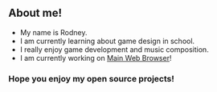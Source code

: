 ## About me!
- My name is Rodney.
- I am currently learning about game design in school.
- I really enjoy game development and music composition.
- I am currently working on [Main Web Browser](https://github.com/RodneyByte/main)!

### Hope you enjoy my open source projects!
